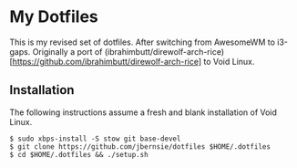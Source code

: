 My Dotfiles
=============

This is my revised set of dotfiles. After switching from AwesomeWM to i3-gaps.
Originally a port of (ibrahimbutt/direwolf-arch-rice)[https://github.com/ibrahimbutt/direwolf-arch-rice] to Void Linux.

Installation
------------

The following instructions assume a fresh and blank installation of Void Linux.

```console
$ sudo xbps-install -S stow git base-devel
$ git clone https://github.com/jbernsie/dotfiles $HOME/.dotfiles
$ cd $HOME/.dotfiles && ./setup.sh
```
